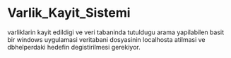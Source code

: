 # Varlik_Kayit_Sistemi
varliklarin kayit edildigi ve veri tabaninda tutuldugu arama yapilabilen basit bir windows uygulamasi
veritabani dosyasinin localhosta atilmasi ve dbhelperdaki hedefin degistirilmesi gerekiyor.
